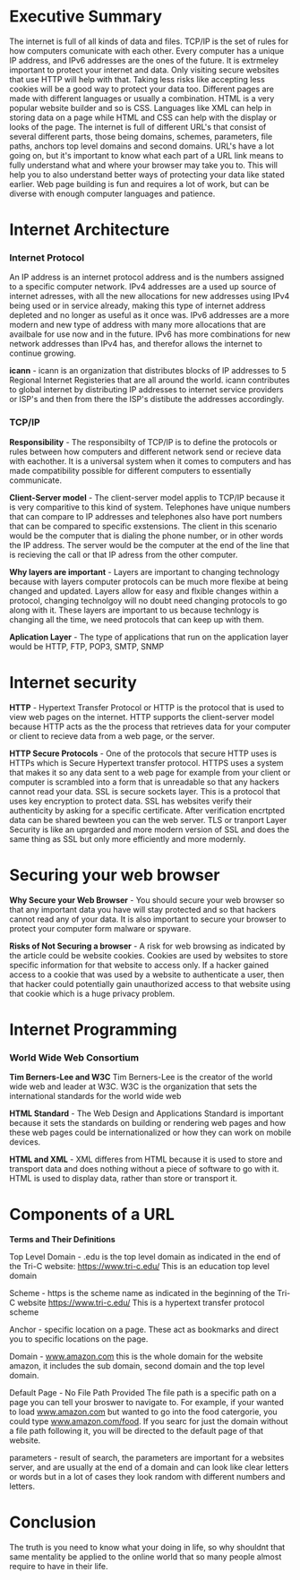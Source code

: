 # Executive Summary 
The internet is full of all kinds of data and files. TCP/IP is the set of rules for how computers comunicate with each other. Every computer has a unique IP address, and IPv6 addresses are the ones of the future. It is extrmeley important to protect your internet and data. Only visiting secure websites that use HTTP will help with that. Taking less risks like accepting less cookies will be a good way to protect your data too. Different pages are made with different languages or usually a combination. HTML is a very popular website builder and so is CSS. Languages like XML can help in storing data on a page while HTML and CSS can help with the display or looks of the page. The internet is full of different URL's that consist of several different parts, those being domains, schemes, parameters, file paths, anchors top level domains and second domains. URL's have a lot going on, but it's important to know what each part of a URL link means to fully understand what and where your browser may take you to. This will help you to also understand better ways of protecting your data like stated earlier. Web page building is fun and requires a lot of work, but can be diverse with enough computer languages and patience. 
# Internet Architecture

### Internet Protocol
An IP address is an internet protocol address and is the numbers assigned to a specific computer network. IPv4 addresses are a used up source of internet adresses, with all the new allocations for new addresses using IPv4 being used or in service already, making this type of internet address depleted and no longer as useful as it once was. IPv6 addresses are a more modern and new type of address with many more allocations that are availbale for use now and in the future. IPv6 has more combinations for new network addresses than IPv4 has, and therefor allows the internet to continue growing.  

**icann** - icann is an organization that distributes blocks of IP addresses to 5 Regional Internet Registeries that are all around the world. icann contributes to global internet by distributing IP addresses to internet service providers or ISP's and then from there the ISP's distibute the addresses accordingly.

### TCP/IP

**Responsibility** - The responsibilty of TCP/IP is to define the protocols or rules between how computers and different network send or recieve data with eachother. It is a universal system when it comes to computers and has made compatibility possible for different computers to essentially communicate. 

**Client-Server model** - The client-server model applis to TCP/IP because it is very comparitive to this kind of system. Telephones have  unique numbers that can compare to IP addresses and telephones also have port numbers that can be compared to specific exstensions. The client in this scenario would be the computer that is dialing the phone number, or in other words the IP address. The server would be the computer at the end of the line that is recieving the call or that IP adress from the other computer.

**Why layers are important** - Layers are important to changing technology because with layers computer protocols can be much more flexibe at being changed and updated. Layers allow for easy and flxible changes within a protocol, changing technolgoy will no doubt need changing protocols to go along with it. These layers are important to us because technlogy is changing all the time, we need protocols that can keep up with them. 

**Aplication Layer** - The type of applications that run on the application layer would be HTTP, FTP, POP3, SMTP, SNMP

# Internet security 

**HTTP** - Hypertext Transfer Protocol or HTTP is the protocol that is used to view web pages on the internet. HTTP supports the client-server model because HTTP acts as the the process that retrieves data for your computer or client to recieve data from a web page, or the server.

**HTTP Secure Protocols** - One of the protocols that secure HTTP uses is HTTPs which is Secure Hypertext transfer protocol. HTTPS uses a system that makes it so any data sent to a web page for example from your client or computer is scrambled into a form that is unreadable so that any hackers cannot read your data. SSL is secure sockets layer. This is a protocol that uses key encryption to protect data. SSL has websites verify their authenticity by asking for a specific certificate. After verification encrtpted data can be shared bewteen you can the web server. TLS or tranport Layer Security is like an uprgarded and more modern version of SSL and does the same thing as SSL but only more efficiently and more modernly. 

# Securing your web browser 

**Why Secure your Web Browser** - You should secure your web browser so that any important data you have will stay protected and so that hackers cannot read any of your data. It is also important to secure your browser to protect your computer form malware or spyware. 

**Risks of Not Securing a browser** - A risk for web browsing as indicated by the article could be website cookies. Cookies are used by websites to store specific information for that website to access only. If a hacker gained access to a cookie that was used by a website to authenticate a user, then that hacker could potentially gain unauthorized access to that website using that cookie which is a huge privacy problem.   

# Internet Programming 

### World Wide Web Consortium

**Tim Berners-Lee and W3C** Tim Berners-Lee is the creator of the world wide web and leader at W3C. W3C is the organization that sets the international standards for the world wide web

**HTML Standard** - The Web Design and Applications Standard is important because it sets the standards on building or rendering web pages and how these web pages could be internationalized or how they can work on mobile devices. 

**HTML and XML** - XML differes from HTML because it is used to store and transport data and does nothing without a piece of software to go with it. HTML is used to display data, rather than store or transport it. 

# Components of a URL

**Terms and Their Definitions**  

Top Level Domain - .edu is the top level domain as indicated in the end of the Tri-C website: https://www.tri-c.edu/
This is an education top level domain 

Scheme - https is the scheme name as indicated in the beginning of the Tri-C website https://www.tri-c.edu/ 
This is a hypertext transfer protocol scheme

Anchor - specific location on a page. These act as bookmarks and direct you to specific locations on the page.

Domain - www.amazon.com  this is the whole domain for the website amazon, it includes the sub domain, second domain and the top level domain.

Default Page - No File Path Provided The file path is a specific path on a page you can tell your broswer to navigate to. For example, if your wanted to load www.amazon.com but wanted to go into the food catergorie, you could type www.amazon.com/food. If you searc for just the domain without a file path following it, you will be directed to the default page of that website. 

parameters - result of search, the parameters are important for a websites server, and are usually at the end of a domain and can look like clear letters or words but in a lot of cases they look random with different numbers and letters.

# Conclusion

The truth is you need to know what your doing in life, so why shouldnt that same mentality be applied to the online world that so many people almost require to have in their life. 




